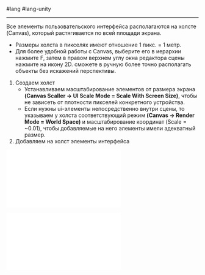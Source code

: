  #lang #lang-unity 

---
Все элементы пользовательского интерфейса располагаются на холсте (Canvas), который растягивается по всей площади экрана.

- Размеры холста в пикселях имеют отношение 1 пикс. = 1 метр.
- Для более удобной работы с Canvas, выберите его в иерархии нажмите F, затем в правом верхнем углу окна редактора сцены нажмите на икону 2D. сможете в ручную более точно располагать объекты без искажений перспективы. 

1. Создаем холст
	- Устанавливаем масштабирование элементов от размера экрана **(Canvas Scaller -> UI Scale Mode = Scale With Screen Size)**, чтобы не зависеть от плотности пикселей конкретного устройства.
	- Если нужны ui-элементы непосредственно внутри сцены, то указываем у холста соответствующий режим **(Canvas -> Render Mode = World Space)** и масштабирование координат (Scale = ~0.01), чтобы добавляемые на него элементы имели адекватный размер.
2. Добавляем на холст элементы интерфейса

![Настройка режимов Canvas](1.%20Languages/Unity/5.%20UI/Canvas/Настройка%20режимов%20Canvas.md)

![Позиционирование в Canvas](1.%20Languages/Unity/5.%20UI/Canvas/Позиционирование%20в%20Canvas.md)